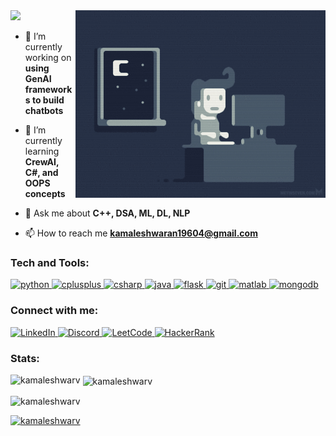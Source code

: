 <img align="right" alt="coding" width="400" src="https://github.com/KrithikRajan/KrithikRajan/blob/main/e426702edf874b181aced1e2fa5c6cde.gif">

<a href="https://visitcount.itsvg.in">
  <img src="https://visitcount.itsvg.in/api?id=KamaleshwarV&label=Profile%20Views&color=0&icon=5&pretty=false" />
</a>


- 🔭 I’m currently working on **using GenAI frameworks to build chatbots**
  
- 🌱 I’m currently learning **CrewAI, C#, and OOPS concepts**

- 💬 Ask me about **C++, DSA, ML, DL, NLP**

- 📫 How to reach me **kamaleshwaran19604@gmail.com**

<h3 align="left">Tech and Tools:</h3>
<p align="left">
  <a href="https://www.python.org" target="_blank" rel="noreferrer">
    <img src="https://img.shields.io/badge/Python-3776AB?style=for-the-badge&logo=python&logoColor=white" alt="python"/>
  </a>
  <a href="https://www.w3schools.com/cpp/" target="_blank" rel="noreferrer">
    <img src="https://img.shields.io/badge/C++-00599C?style=for-the-badge&logo=cplusplus&logoColor=white" alt="cplusplus"/>
  </a>
  <a href="https://www.w3schools.com/cs/" target="_blank" rel="noreferrer">
    <img src="https://img.shields.io/badge/C%23-239120?style=for-the-badge&logo=csharp&logoColor=white" alt="csharp"/>
  </a>
  <a href="https://www.java.com" target="_blank" rel="noreferrer">
    <img src="https://img.shields.io/badge/Java-007396?style=for-the-badge&logo=java&logoColor=white" alt="java"/>
  </a>
  <a href="https://flask.palletsprojects.com/" target="_blank" rel="noreferrer">
    <img src="https://img.shields.io/badge/Flask-000000?style=for-the-badge&logo=flask&logoColor=white" alt="flask"/>
  </a>
  <a href="https://git-scm.com/" target="_blank" rel="noreferrer">
    <img src="https://img.shields.io/badge/Git-F05032?style=for-the-badge&logo=git&logoColor=white" alt="git"/>
  </a>
  <a href="https://www.mathworks.com/" target="_blank" rel="noreferrer">
    <img src="https://img.shields.io/badge/Matlab-0076A8?style=for-the-badge&logo=mathworks&logoColor=white" alt="matlab"/>
  </a>
  <a href="https://www.mongodb.com/" target="_blank" rel="noreferrer">
    <img src="https://img.shields.io/badge/MongoDB-47A248?style=for-the-badge&logo=mongodb&logoColor=white" alt="mongodb"/>
  </a>
</p>

<h3 align="left">Connect with me:</h3>
<p align="left">
  <a href="https://linkedin.com/in/kamaleshwarv" target="blank">
    <img src="https://img.shields.io/badge/LinkedIn-0A66C2?style=for-the-badge&logo=linkedin&logoColor=white" alt="LinkedIn"/>
  </a>
  <a href="https://discord.gg/9144" target="blank">
    <img src="https://img.shields.io/badge/Discord-5865F2?style=for-the-badge&logo=discord&logoColor=white" alt="Discord"/>
  </a>
  <a href="https://leetcode.com/u/kamaleshwarv/" target="blank">
    <img src="https://img.shields.io/badge/LeetCode-FFA116?style=for-the-badge&logo=leetcode&logoColor=white" alt="LeetCode"/>
  </a>
  <a href="https://www.hackerrank.com/kamaleshwarv" target="blank">
    <img src="https://img.shields.io/badge/HackerRank-2EC866?style=for-the-badge&logo=hackerrank&logoColor=white" alt="HackerRank"/>
  </a>
</p>

<h3 align="left">Stats:</h3>
<p><img align="left" src="https://github-readme-stats.vercel.app/api/top-langs?username=kamal-04&show_icons=true&locale=en&layout=compact&theme=blueberry" alt="kamaleshwarv" /></p>

<p>&nbsp;<img align="center" src="https://github-readme-stats.vercel.app/api?username=kamal-04&show_icons=true&locale=en&theme=blueberry" alt="kamaleshwarv" /></p>

<p><img align="center" src="https://github-readme-streak-stats.herokuapp.com/?user=kamal-04&theme=blueberry" alt="kamaleshwarv" /></p>

<p align="left">
  <a href="https://github.com/ryo-ma/github-profile-trophy">
    <img src="https://github-profile-trophy.vercel.app/?username=kamal-04&theme=onestar" alt="kamaleshwarv"/>
  </a>
</p>
